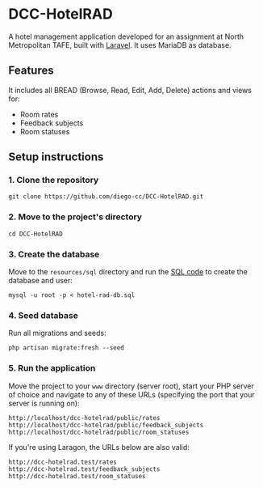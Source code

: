 # DCC-HotelRAD
A hotel management application developed for an assignment at North Metropolitan TAFE, built with [Laravel](https://laravel.com/ "Laravel"). It uses MariaDB as database.

## Features
It includes all BREAD (Browse, Read, Edit, Add, Delete) actions and views for:

- Room rates
- Feedback subjects
- Room statuses

## Setup instructions

### 1. Clone the repository

`git clone https://github.com/diego-cc/DCC-HotelRAD.git`

### 2. Move to the project's directory

`cd DCC-HotelRAD`

### 3. Create the database

Move to the `resources/sql` directory and run the [SQL code](https://github.com/diego-cc/DCC-HotelRAD/blob/master/resources/sql/hotel-rad-db.sql "hotel-rad-db.sql") to create the database and user:

`mysql -u root -p < hotel-rad-db.sql`

### 4. Seed database

Run all migrations and seeds:

`php artisan migrate:fresh --seed`

### 5. Run the application

Move the project to your `www` directory (server root), start your PHP server of choice and navigate to any of these URLs (specifying the port that your server is running on):

```
http://localhost/dcc-hotelrad/public/rates
http://localhost/dcc-hotelrad/public/feedback_subjects
http://localhost/dcc-hotelrad/public/room_statuses
```

If you're using Laragon, the URLs below are also valid:

```
http://dcc-hotelrad.test/rates
http://dcc-hotelrad.test/feedback_subjects
http://dcc-hotelrad.test/room_statuses
```
